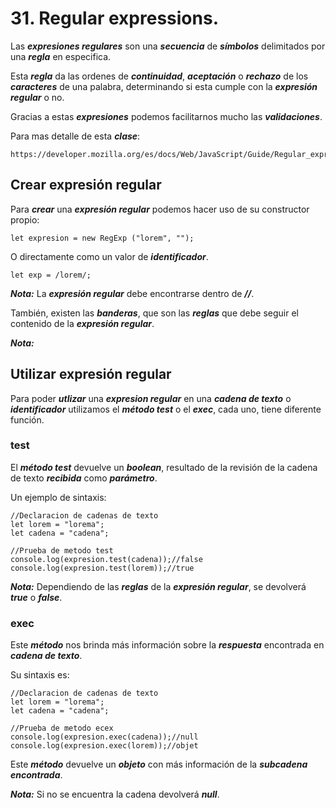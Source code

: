 
# 31. Regular expressions.

Las ***expresiones regulares*** son una ***secuencia*** de ***símbolos*** delimitados por una ***regla*** en especifica.

Esta ***regla*** da las ordenes de ***continuidad***, ***aceptación*** o ***rechazo*** de los ***caracteres*** de una palabra, determinando si esta cumple con la ***expresión regular*** o no.

Gracias a estas ***expresiones*** podemos facilitarnos mucho las ***validaciones***.

Para mas detalle de esta ***clase***:

	https://developer.mozilla.org/es/docs/Web/JavaScript/Guide/Regular_expressions#crear_una_expresi%C3%B3n_regular

## Crear expresión regular

Para ***crear*** una ***expresión regular*** podemos hacer uso de su constructor propio:

~~~
let expresion = new RegExp ("lorem", "");
~~~

O directamente como un valor de  ***identificador***.

~~~
let exp = /lorem/;
~~~

***Nota:*** La ***expresión regular*** debe encontrarse dentro de ***//***.

También, existen las ***banderas***, que son las ***reglas*** que debe seguir el contenido de la ***expresión regular***.

***Nota:*** 

## Utilizar expresión regular

Para poder ***utlizar*** una ***expresion regular*** en una ***cadena de texto*** o ***identificador*** utilizamos el ***método test*** o el ***exec***, cada uno, tiene diferente función.

### test

El ***método test*** devuelve un ***boolean***, resultado de la revisión de la cadena de texto ***recibida*** como ***parámetro***.

Un ejemplo de sintaxis:

~~~
//Declaracion de cadenas de texto
let lorem = "lorema";
let cadena = "cadena";

//Prueba de metodo test
console.log(expresion.test(cadena));//false
console.log(expresion.test(lorem));//true
~~~

***Nota:*** Dependiendo de las ***reglas*** de la ***expresión regular***, se devolverá ***true*** o ***false***.

### exec

Este ***método*** nos brinda más información sobre la ***respuesta*** encontrada en ***cadena de texto***.

Su sintaxis es:

~~~
//Declaracion de cadenas de texto
let lorem = "lorema";
let cadena = "cadena";

//Prueba de metodo ecex
console.log(expresion.exec(cadena));//null
console.log(expresion.exec(lorem));//objet
~~~

Este ***método*** devuelve un ***objeto*** con más información de la ***subcadena encontrada***.

***Nota:*** Si no se encuentra la cadena devolverá ***null***.